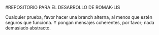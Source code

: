 #REPOSITORIO PARA EL DESARROLLO DE ROMAK-LIS

Cualquier prueba, favor hacer una branch alterna, al menos que estén seguros que funciona.
Y pongan mensajes coherentes, por favor; nada demasiado abstracto.